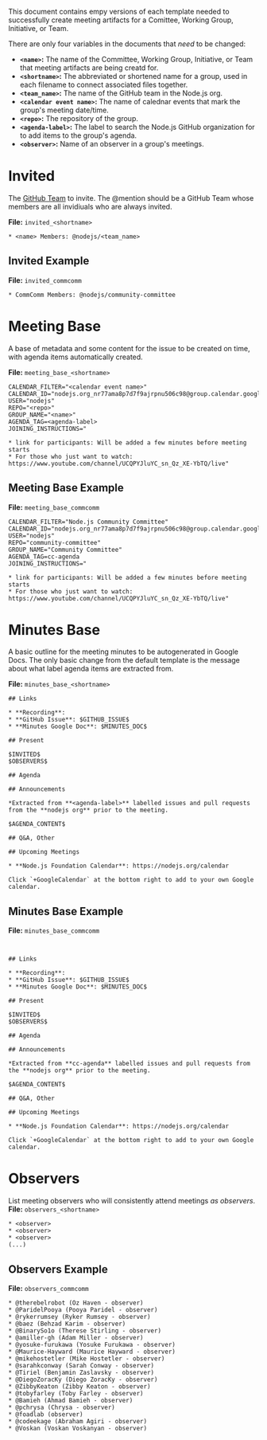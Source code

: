 This document contains empy versions of each template needed to successfully create meeting artifacts for a Comittee, Working Group, Initiative, or Team.

There are only four variables in the documents that _need_ to be changed:

- **`<name>`:** The name of the Committee, Working Group, Initiative, or Team that meeting artifacts are being creatd for.
- **`<shortname>`:** The abbreviated or shortened name for a group, used in each filename to connect associated files together.
- **`<team_name>`:** The name of the GitHub team in the Node.js org.
- **`<calendar event name>`:** The name of calednar events that mark the group's meeting date/time.
- **`<repo>`:** The repository of the group.
- **`<agenda-label>`:** The label to search the Node.js GitHub organization for to add items to the group's agenda.
- **`<observer>`:** Name of an observer in a group's meetings.

# Invited
The [GitHub Team](https://help.github.com/articles/about-teams/) to invite. The @mention should be a GitHub Team whose members are all invidiuals who are always invited.

**File:** `invited_<shortname>`
```
* <name> Members: @nodejs/<team_name>
```

## Invited Example
**File:** `invited_commcomm`
```
* CommComm Members: @nodejs/community-committee
```

# Meeting Base
A base of metadata and some content for the issue to be created on time, with agenda items automatically created.

**File:** `meeting_base_<shortname>`
```
CALENDAR_FILTER="<calendar event name>"
CALENDAR_ID="nodejs.org_nr77ama8p7d7f9ajrpnu506c98@group.calendar.google.com"
USER="nodejs"
REPO="<repo>"
GROUP_NAME="<name>"
AGENDA_TAG=<agenda-label>
JOINING_INSTRUCTIONS="

* link for participants: Will be added a few minutes before meeting starts
* For those who just want to watch: https://www.youtube.com/channel/UCQPYJluYC_sn_Qz_XE-YbTQ/live"
```

## Meeting Base Example
**File:** `meeting_base_commcomm`
```
CALENDAR_FILTER="Node.js Community Committee"
CALENDAR_ID="nodejs.org_nr77ama8p7d7f9ajrpnu506c98@group.calendar.google.com"
USER="nodejs"
REPO="community-committee"
GROUP_NAME="Community Committee"
AGENDA_TAG=cc-agenda
JOINING_INSTRUCTIONS="

* link for participants: Will be added a few minutes before meeting starts
* For those who just want to watch: https://www.youtube.com/channel/UCQPYJluYC_sn_Qz_XE-YbTQ/live"
```

# Minutes Base
A basic outline for the meeting minutes to be autogenerated in Google Docs. The only basic change from the default template is the message about what label agenda items are extracted from.

**File:** `minutes_base_<shortname>`
```
## Links

* **Recording**: 
* **GitHub Issue**: $GITHUB_ISSUE$
* **Minutes Google Doc**: $MINUTES_DOC$

## Present

$INVITED$
$OBSERVERS$

## Agenda

## Announcements
 
*Extracted from **<agenda-label>** labelled issues and pull requests from the **nodejs org** prior to the meeting.

$AGENDA_CONTENT$

## Q&A, Other

## Upcoming Meetings

* **Node.js Foundation Calendar**: https://nodejs.org/calendar

Click `+GoogleCalendar` at the bottom right to add to your own Google calendar.

```

## Minutes Base Example
**File:** `minutes_base_commcomm`
```


## Links

* **Recording**: 
* **GitHub Issue**: $GITHUB_ISSUE$
* **Minutes Google Doc**: $MINUTES_DOC$

## Present

$INVITED$
$OBSERVERS$

## Agenda

## Announcements
 
*Extracted from **cc-agenda** labelled issues and pull requests from the **nodejs org** prior to the meeting.

$AGENDA_CONTENT$

## Q&A, Other

## Upcoming Meetings

* **Node.js Foundation Calendar**: https://nodejs.org/calendar

Click `+GoogleCalendar` at the bottom right to add to your own Google calendar.
```

# Observers
List meeting observers who will consistently attend meetings _as observers_.
**File:** `observers_<shortname>`
```
* <observer>
* <observer>
* <observer>
(...)
```

## Observers Example
**File:** `observers_commcomm`
```
* @therebelrobot (Oz Haven - observer)
* @ParidelPooya (Pooya Paridel - observer)
* @rykerrumsey (Ryker Rumsey - observer)
* @baez (Behzad Karim - observer)
* @BinarySo1o (Therese Stirling - observer)
* @amiller-gh (Adam Miller - observer)
* @yosuke-furukawa (Yosuke Furukawa - observer)
* @Maurice-Hayward (Maurice Hayward - observer)
* @mikehostetler (Mike Hostetler - observer)
* @sarahkconway (Sarah Conway - observer)
* @Tiriel (Benjamin Zaslavsky - observer)
* @DiegoZoracKy (Diego ZoracKy - observer)
* @ZibbyKeaton (Zibby Keaton - observer)
* @tobyfarley (Toby Farley - observer)
* @Bamieh (Ahmad Bamieh - observer)
* @pchrysa (Chrysa - observer)
* @foadlab (observer)
* @codeekage (Abraham Agiri - observer)
* @Voskan (Voskan Voskanyan - observer)
```

